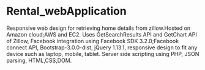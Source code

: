 Rental_webApplication
=====================

Responsive web design for retrieving home details from zillow.Hosted on Amazon cloud;AWS and EC2. Uses GetSearchResults API and GetChart API of Zillow, Facebook integration using Facebook SDK 3.2.0;Facebook connect API, Bootstrap-3.0.0-dist, jQuery 1.13.1, responsive design to fit any device such as laptop, mobile, tablet. Server side scripting using PHP, JSON parsing, HTML,CSS,DOM.

